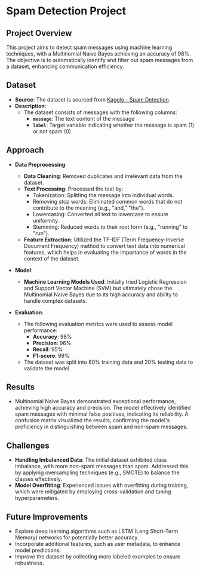 # Spam Detection Project

## Project Overview
This project aims to detect spam messages using machine learning techniques, with a Multinomial Naive Bayes  achieving an accuracy of 98%. The objective is to automatically identify and filter out spam messages from a dataset, enhancing communication efficiency.

## Dataset
- **Source**: The dataset is sourced from [Kaggle - Spam Detection](https://www.kaggle.com/datasets/uciml/sms-spam-collection-dataset).
- **Description**: 
  - The dataset consists of messages with the following columns:
    - **`message`**: The text content of the message
    - **`label`**: Target variable indicating whether the message is spam (1) or not spam (0)

## Approach
- **Data Preprocessing**:
  - **Data Cleaning**: Removed duplicates and irrelevant data from the dataset.
  - **Text Processing**: Processed the text by:
    - Tokenization: Splitting the message into individual words.
    - Removing stop words: Eliminated common words that do not contribute to the meaning (e.g., "and," "the").
    - Lowercasing: Converted all text to lowercase to ensure uniformity.
    - Stemming: Reduced words to their root form (e.g., "running" to "run").
  - **Feature Extraction**: Utilized the TF-IDF (Term Frequency-Inverse Document Frequency) method to convert text data into numerical features, which helps in evaluating the importance of words in the context of the dataset.
  
- **Model**:
  - **Machine Learning Models Used**: Initially tried Logistic Regression and Support Vector Machine (SVM) but ultimately chose the Multinomial Naive Bayes  due to its high accuracy and ability to handle complex datasets.

- **Evaluation**:
  - The following evaluation metrics were used to assess model performance:
    - **Accuracy**: 98%
    - **Precision**: 96%
    - **Recall**: 95%
    - **F1-score**: 99%
  - The dataset was split into 80% training data and 20% testing data to validate the model.

## Results
- Multinomial Naive Bayes  demonstrated exceptional performance, achieving high accuracy and precision. The model effectively identified spam messages with minimal false positives, indicating its reliability. A confusion matrix visualized the results, confirming the model's proficiency in distinguishing between spam and non-spam messages.

## Challenges
- **Handling Imbalanced Data**: The initial dataset exhibited class imbalance, with more non-spam messages than spam. Addressed this by applying oversampling techniques (e.g., SMOTE) to balance the classes effectively.
- **Model Overfitting**: Experienced issues with overfitting during training, which were mitigated by employing cross-validation and tuning hyperparameters.

## Future Improvements
- Explore deep learning algorithms such as LSTM (Long Short-Term Memory) networks for potentially better accuracy.
- Incorporate additional features, such as user metadata, to enhance model predictions.
- Improve the dataset by collecting more labeled examples to ensure robustness.


